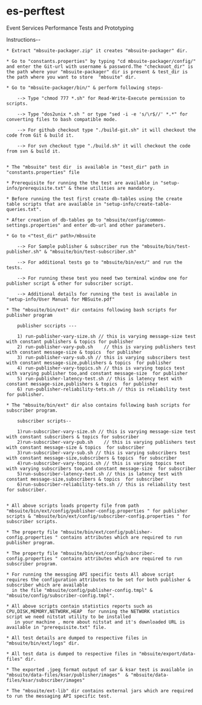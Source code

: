 es-perftest
===========

Event Services Performance Tests and Prototyping

Instructions-- 

	* Extract "mbsuite-packager.zip" it creates "mbsuite-packager" dir.
	
	* Go to "constants.properties" by typing "cd mbsuite-packager/config/" and enter the Git-url with username & password.The "checkouot_dir" is the path where your "mbsuite-packager" dir is present & test_dir is the path where you want to store  "mbsuite" dir.
	
	* Go to "mbsuite-packager/bin/" & perform following steps-
	
		--> Type "chmod 777 *.sh" for Read-Write-Execute permission to scripts.
		
		--> Type "dos2unix *.sh " or type "sed -i -e 's/\r$//' *.*" for converting files to bash compatible mode.
		
		--> For github checkout type "./build-git.sh" it will checkout the code from Git & build it.
		
		--> For svn checkout type "./build.sh" it will checkout the code from svn & build it.
		
		
	* The "mbsuite" test dir  is available in "test_dir" path in "constants.properties" file 
	
	* Prerequisite for running the the test are available in "setup-info/prerequisite.txt" & these utilities are mandatory.
		
	* Before running the test first create db-tables using the create table scripts that are available in "setup-info/create-table-queries.txt".
		
	* After creation of db-tables go to "mbsuite/config/common-settings.properties" and enter db-url and other parameters. 

	* Go to <"test_dir" path>/mbsuite 
	
		--> For Sample publisher & subscriber run the "mbsuite/bin/test-publisher.sh" & "mbsuite/bin/test-subscriber.sh"
		
		--> For additional tests go to "mbsuite/bin/ext/" and run the tests.
		
		--> For running these test you need two terminal window one for publisher script & other for subscriber script.
		
		--> Additional details for running the test is available in "setup-info/User Manual for MBSuite.pdf" 
		
	* The "mbsuite/bin/ext" dir contains following bash scripts for publisher program

		publisher sccripts ---
 
		1) run-publisher-vary-size.sh // this is varying message-size test with constant publishers & topics for publisher
		2) run-publisher-vary-pub.sh	// this is varying publishers test with constant message-size & topics  for publisher
		3) run-publisher-vary-sub.sh // this is varying subscribers test with constant message-size,publishers & topics  for publisher
		4) run-publisher-vary-topics.sh // this is varying topics test with varying publisher too,and constant message-size  for publisher
		5) run-publisher-latency-test.sh // this is latency test with constant message-size,publishers & topics  for publisher
		6) run-publisher-reliability-tets.sh // this is reliability test for publisher.

	* The "mbsuite/bin/ext" dir also contains following bash scripts for subscriber program.

		subscriber scripts--

		1)run-subscriber-vary-size.sh // this is varying message-size test with constant subscribers & topics for subscriber
		2)run-subscriber-vary-pub.sh	// this is varying publishers test with constant message-size & topics  for subscriber
		3)run-subscriber-vary-sub.sh // this is varying subscribers test with constant message-size,subscribers & topics  for subscriber
		4)run-subscriber-vary-topics.sh // this is varying topics test with varying subscribers too,and constant message-size  for subscriber
		5)run-subscriber-latency-test.sh // this is latency test with constant message-size,subscribers & topics  for subscriber
		6)run-subscriber-reliability-tets.sh // this is reliability test for subscriber.

		
	* All above scripts loads property file from path  "mbsuite/bin/ext/config/publisher-config.properties " for publisher scripts & "mbsuite/bin/ext/config/subscriber-config.properties " for subscriber scripts.

	* The property file "mbsuite/bin/ext/config/publisher-config.properties " contains attributes which are required to run publisher program.

	* The property file "mbsuite/bin/ext/config/subscriber-config.properties " contains attributes which are required to run subscriber program.
	
	* For running the messging API specific tests All above script requires the configuration attributes to be set for both publisher & subscriber which are available 
	  in the file "mbsuite/config/publisher-config.tmpl" & "mbsuite/config/subscriber-config.tmpl". 
	  
	* All above scripts contain statistics reports such as CPU,DISK,MEMORY,NETWORK,HEAP  for running the NETWORK statistics script we need nitstat utility to be installed
	   in your machine , more about nitstat and it's downloaded URL is available in "prerequisite.txt" file.
	   
	* All test details are dumped to respective files in "mbsuite/bin/ext/logs" dir.
	
	* All test data is dumped to respective files in "mbsuite/export/data-files" dir.
	
	* The exported .jpeg format output of sar & ksar test is available in "mbsuite/data-files/ksar/publisher/images"  & "mbsuite/data-files/ksar/subscriber/images"
	
	* The "mbsuite/ext-lib" dir contains external jars which are required to run the messaging API specific test.
	
	

